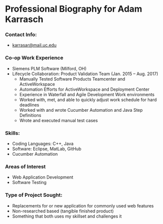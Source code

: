# Professional Biography for Adam Karrasch

### Contact Info: 
* karrasar@mail.uc.edu

### Co-op Work Experience
* Siemens PLM Software (Milford, OH)
* Lifecycle Collaboration: Product Validation Team (Jan. 2015 – Aug. 2017)
	* Manually Tested Software Products Teamcenter and ActiveWorkspace
	* Automation Efforts for ActiveWorkspace and Deployment Center
	* Experience in Waterfall and Agile Development Work environments
	* Worked with, met, and able to quickly adjust work schedule for hard deadlines
	* Worked with and wrote Cucumber Automation and Java Step Definitions
	* Wrote and executed manual test cases

### Skills:
* Coding Languages: C++, Java 
* Software: Eclipse, MatLab, GitHub
* Cucumber Automation

### Areas of Interest
* Web Application Development
* Software Testing

### Type of Project Sought:
* Replacements for or new application for commonly used web features
* Non-researched based (tangible finished product)
* Something that both uses my skillset and challenges it
